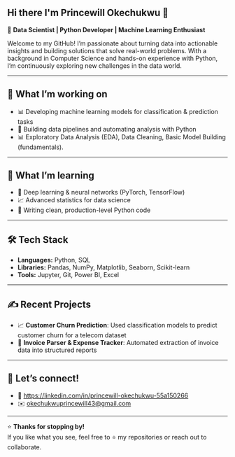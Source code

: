 ## Hi there I'm Princewill Okechukwu 👋

🎯 **Data Scientist | Python Developer | Machine Learning Enthusiast**

Welcome to my GitHub! I’m passionate about turning data into actionable insights and building solutions that solve real-world problems. With a background in Computer Science and hands-on experience with Python, I’m continuously exploring new challenges in the data world.

---

## 🚀 What I’m working on
- 📊 Developing machine learning models for classification & prediction tasks
- 📝 Building data pipelines and automating analysis with Python
- 📊 Exploratory Data Analysis (EDA), Data Cleaning, Basic Model Building (fundamentals).

---

## 🌱 What I’m learning
- 🧠 Deep learning & neural networks (PyTorch, TensorFlow)
- 📈 Advanced statistics for data science
- 🐍 Writing clean, production-level Python code

---

## 🛠 Tech Stack
- **Languages:** Python, SQL
- **Libraries:** Pandas, NumPy, Matplotlib, Seaborn, Scikit-learn
- **Tools:** Jupyter, Git, Power BI, Excel

---

## ✍️ Recent Projects
- 📈 **Customer Churn Prediction**: Used classification models to predict customer churn for a telecom dataset
- 🧾 **Invoice Parser & Expense Tracker**: Automated extraction of invoice data into structured reports

---

## 🤝 Let’s connect!
- 💼 https://linkedin.com/in/princewill-okechukwu-55a150266 
- ✉️ okechukwuprincewill43@gmail.com

---

⭐ **Thanks for stopping by!**  
If you like what you see, feel free to ⭐ my repositories or reach out to collaborate.
